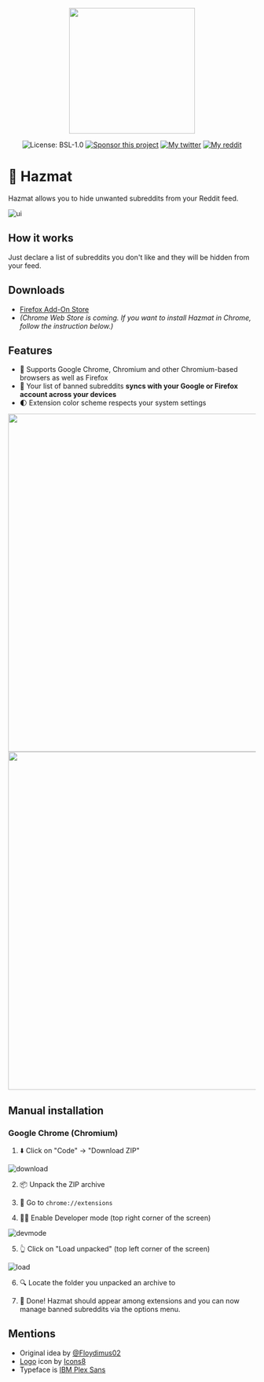 <p align="center"><img width="256" alt="" src="https://user-images.githubusercontent.com/14220138/117668177-36a5a180-b195-11eb-970d-2ade16c8ef48.png"></p>
<p align="center">
 <img alt="License: BSL-1.0" src="https://img.shields.io/github/license/mvoloskov/hazmat?color=brightgreen">
 <a href="https://www.buymeacoffee.com/mvoloskov"><img alt="Sponsor this project" src="https://img.shields.io/badge/-sponsor-ffdd00?logo=buy-me-a-coffee&logoColor=black"></a>
 <a href="https://github.io/mvoloskov><img alt="My github" src="https://img.shields.io/github/followers/mvoloskov?style=social"></a>
 <a href="https://twitter.com/intent/user?screen_name=mvoloskov"><img alt="My twitter" src="https://img.shields.io/twitter/follow/mvoloskov?style=social"></a>
 <a href="https://www.reddit.com/user/uyouthe"><img alt="My reddit" src="https://img.shields.io/reddit/user-karma/combined/uyouthe?style=social"></a>
</p>

# 🥽 Hazmat 
Hazmat allows you to hide unwanted subreddits from your Reddit feed.

![ui](https://user-images.githubusercontent.com/14220138/117666908-dd893e00-b193-11eb-922d-a3073c17a8f3.gif)

## How it works
Just declare a list of subreddits you don't like and they will be hidden from your feed.

## Downloads

- [Firefox Add-On Store](https://addons.mozilla.org/en-US/firefox/addon/hazmat)
- *(Chrome Web Store is coming. If you want to install Hazmat in Chrome, follow the instruction below.)*

## Features

- 🧤 Supports Google Chrome, Chromium and other Chromium-based browsers as well as Firefox
- 💫 Your list of banned subreddits **syncs with your Google or Firefox account across your devices**
- 🌓 Extension color scheme respects your system settings

<img width="688" alt="" src="https://user-images.githubusercontent.com/14220138/117667223-36f16d00-b194-11eb-922a-1e882bee0ab3.png">

<img width="688" alt="" src="https://user-images.githubusercontent.com/14220138/117667251-3ce74e00-b194-11eb-9993-434fe9c99a78.png">

## Manual installation

### Google Chrome (Chromium)

1. ⬇️ Click on "Code" → "Download ZIP"

![download](https://user-images.githubusercontent.com/14220138/117636725-a2294800-b170-11eb-808b-dbbe280b09ae.gif)

2. 📦 Unpack the ZIP archive

3. 🧩 Go to `chrome://extensions`
 
4. 🧑‍💻 Enable Developer mode (top right corner of the screen)

![devmode](https://user-images.githubusercontent.com/14220138/117636869-c422ca80-b170-11eb-96a0-db2a85b0e591.gif)

5. 👆 Click on "Load unpacked" (top left corner of the screen)

![load](https://user-images.githubusercontent.com/14220138/117636910-cd139c00-b170-11eb-9bc6-4a48621b9076.gif)

6. 🔍 Locate the folder you unpacked an archive to

7. 🥰 Done! Hazmat should appear among extensions and you can now manage banned subreddits via the options menu.

## Mentions

- Original idea by [@Floydimus02](https://github.com/Floydimus02)
- [Logo](https://icons8.com/icons/set/ski-goggles) icon by [Icons8](https://icons8.com)
- Typeface is [IBM Plex Sans](https://fonts.google.com/specimen/IBM+Plex+Sans)  
